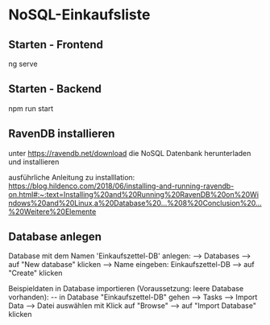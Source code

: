 # NoSQL-Einkaufsliste

## Starten - Frontend
ng serve

## Starten - Backend
npm run start

## RavenDB installieren
unter https://ravendb.net/download die NoSQL Datenbank herunterladen und installieren

ausführliche Anleitung zu installlation:
 https://blog.hildenco.com/2018/06/installing-and-running-ravendb-on.html#:~:text=Installing%20and%20Running%20RavenDB%20on%20Windows%20and%20Linux,a%20Database%20...%208%20Conclusion%20...%20Weitere%20Elemente


## Database anlegen
Database mit dem Namen 'Einkaufszettel-DB' anlegen:
--> Databases --> auf "New database" klicken --> Name eingeben: Einkaufszettel-DB --> auf "Create" klicken

Beispieldaten in Database importieren (Voraussetzung: leere Database vorhanden):
-- in Database "Einkaufszettel-DB" gehen --> Tasks --> Import Data --> Datei auswählen mit Klick auf "Browse" --> auf "Import Database" klicken
